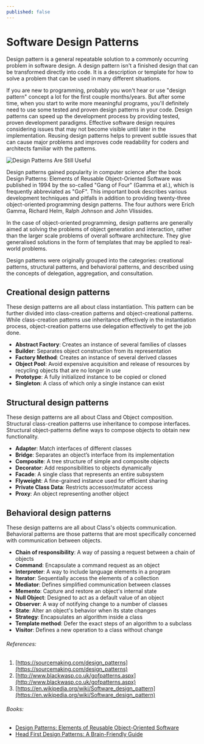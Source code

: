 ```yaml
---
published: false
---
```

# Software Design Patterns

Design pattern is a general repeatable solution to a commonly occurring problem in software design. A design pattern isn't a finished design that can be transformed directly into code. It is a description or template for how to solve a problem that can be used in many different situations.

If you are new to programming, probably you won't hear or use "design pattern" concept a lot for the first couple months/years. But after some time, when you start to write more meaningful programs, you'll definitely need to use some tested and proven design patterns in your code. Design patterns can speed up the development process by providing tested, proven development paradigms. Effective software design requires considering issues that may not become visible until later in the implementation. Reusing design patterns helps to prevent subtle issues that can cause major problems and improves code readability for coders and architects familiar with the patterns.

![Design Patterns Are Still Useful]({{site.baseurl}}//images/2018-07-05-software-design-patterns.jpg)

Design patterns gained popularity in computer science after the book Design Patterns: Elements of Reusable Object-Oriented Software was published in 1994 by the so-called "Gang of Four" (Gamma et al.), which is frequently abbreviated as "GoF". This important book describes various development techniques and pitfalls in addition to providing twenty-three object-oriented programming design patterns. The four authors were Erich Gamma, Richard Helm, Ralph Johnson and John Vlissides.

In the case of object-oriented programming, design patterns are generally aimed at solving the problems of object generation and interaction, rather than the larger scale problems of overall software architecture. They give generalised solutions in the form of templates that may be applied to real-world problems.

Design patterns were originally grouped into the categories: creational patterns, structural patterns, and behavioral patterns, and described using the concepts of delegation, aggregation, and consultation.

## Creational design patterns

These design patterns are all about class instantiation. This pattern can be further divided into class-creation patterns and object-creational patterns. While class-creation patterns use inheritance effectively in the instantiation process, object-creation patterns use delegation effectively to get the job done.

* **Abstract Factory**: Creates an instance of several families of classes
* **Builder**: Separates object construction from its representation
* **Factory Method**: Creates an instance of several derived classes
* **Object Pool**: Avoid expensive acquisition and release of resources by recycling objects that are no longer in use
* **Prototype**: A fully initialized instance to be copied or cloned
* **Singleton**: A class of which only a single instance can exist

## Structural design patterns

These design patterns are all about Class and Object composition. Structural class-creation patterns use inheritance to compose interfaces. Structural object-patterns define ways to compose objects to obtain new functionality.

* **Adapter**: Match interfaces of different classes
* **Bridge**: Separates an object’s interface from its implementation
* **Composite**: A tree structure of simple and composite objects
* **Decorator**: Add responsibilities to objects dynamically
* **Facade**: A single class that represents an entire subsystem
* **Flyweight**: A fine-grained instance used for efficient sharing
* **Private Class Data**: Restricts accessor/mutator access
* **Proxy**: An object representing another object

## Behavioral design patterns

These design patterns are all about Class's objects communication. Behavioral patterns are those patterns that are most specifically concerned with communication between objects.

* **Chain of responsibility**: A way of passing a request between a chain of objects
* **Command**: Encapsulate a command request as an object
* **Interpreter**: A way to include language elements in a program
* **Iterator**: Sequentially access the elements of a collection
* **Mediator**: Defines simplified communication between classes
* **Memento**: Capture and restore an object's internal state
* **Null Object**: Designed to act as a default value of an object
* **Observer**: A way of notifying change to a number of classes
* **State**: Alter an object's behavior when its state changes
* **Strategy**: Encapsulates an algorithm inside a class
* **Template method**: Defer the exact steps of an algorithm to a subclass
* **Visitor**: Defines a new operation to a class without change

###### References:
1. [https://sourcemaking.com/design_patterns](https://sourcemaking.com/design_patterns)
2. [http://www.blackwasp.co.uk/gofpatterns.aspx](http://www.blackwasp.co.uk/gofpatterns.aspx)
3. [https://en.wikipedia.org/wiki/Software_design_pattern](https://en.wikipedia.org/wiki/Software_design_pattern)

###### Books:
* [Design Patterns: Elements of Reusable Object-Oriented Software](https://www.amazon.com/Design-Patterns-Elements-Reusable-Object-Oriented/dp/0201633612)
* [Head First Design Patterns: A Brain-Friendly Guide](https://www.amazon.com/Head-First-Design-Patterns-Brain-Friendly/dp/0596007124)
